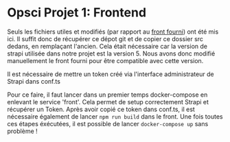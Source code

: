 # Opsci Projet 1: Frontend

Seuls les fichiers utiles et modifiés (par rapport au [front fourni](https://github.com/arthurescriou/opsci-strapi-frontend)) ont été mis ici.
Il suffit donc de récupérer ce dépot git et de copier ce dossier src dedans, en remplaçant l'ancien. Cela était nécessaire car la version de strapi utilisée dans notre projet est la version 5. Nous avons donc modifié manuellement le front fourni pour être compatible avec cette version.

Il est nécessaire de mettre un token créé via l'interface administrateur de Strapi dans conf.ts

Pour ce faire, il faut lancer dans un premier temps docker-compose en enlevant le service 'front'. Cela permet de setup correctement Strapi et récupérer un Token. Après avoir copié ce token dans conf.ts, il est nécessaire également de lancer `npm run build` dans le front.
Une fois toutes ces étapes éxécutées, il est possible de lancer `docker-compose up` sans problème !